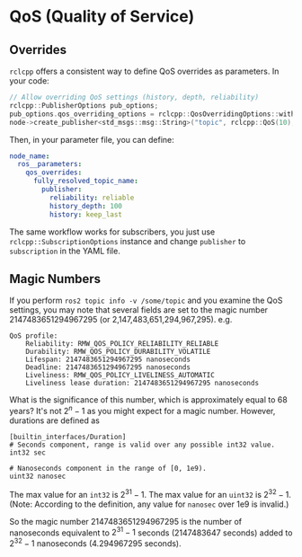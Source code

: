 # QoS (Quality of Service)

## Overrides

``rclcpp`` offers a consistent way to define QoS overrides as parameters. In your code:

```cpp
// Allow overriding QoS settings (history, depth, reliability)
rclcpp::PublisherOptions pub_options;
pub_options.qos_overriding_options = rclcpp::QosOverridingOptions::with_default_policies();
node->create_publisher<std_msgs::msg::String>("topic", rclcpp::QoS(10), pub_options);
```

Then, in your parameter file, you can define:

```yaml
node_name:
  ros__parameters:
    qos_overrides:
      fully_resolved_topic_name:
        publisher:
          reliability: reliable
          history_depth: 100
          history: keep_last
```

The same workflow works for subscribers, you just use ``rclcpp::SubscriptionOptions`` instance and change ``publisher`` to ``subscription`` in the YAML file.

## Magic Numbers

If you perform `ros2 topic info -v /some/topic` and you examine the QoS settings, you may note that several fields are set to the magic number 2147483651294967295 (or 2,147,483,651,294,967,295). e.g. 

    QoS profile:
        Reliability: RMW_QOS_POLICY_RELIABILITY_RELIABLE
        Durability: RMW_QOS_POLICY_DURABILITY_VOLATILE
        Lifespan: 2147483651294967295 nanoseconds
        Deadline: 2147483651294967295 nanoseconds
        Liveliness: RMW_QOS_POLICY_LIVELINESS_AUTOMATIC
        Liveliness lease duration: 2147483651294967295 nanoseconds

What is the significance of this number, which is approximately equal to 68 years? It's not $2^n - 1$ as you might expect for a magic number. However, durations are defined as 

    [builtin_interfaces/Duration]
    # Seconds component, range is valid over any possible int32 value.
    int32 sec

    # Nanoseconds component in the range of [0, 1e9).
    uint32 nanosec

The max value for an `int32` is $2^31 - 1$. The max value for an `uint32` is $2^32 - 1$. (Note: According to the definition, any value for `nanosec` over 1e9 is invalid.)

So the magic number 2147483651294967295 is the number of nanoseconds equivalent to $2^31 -1$ seconds ($2147483647$ seconds) added to $2^32 - 1$ nanoseconds ($4.294967295$ seconds). 
